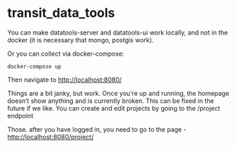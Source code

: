 # transit_data_tools  
  
You can make datatools-server and datatools-ui work locally, and not in the docker (it is necessary that mongo, postgis work).

Or you can collect via docker-compose:
```
docker-compose up
```

Then navigate to [http://localhost:8080/](http://localhost:8080/)

Things are a bit janky, but work. 
Once you’re up and running, the homepage doesn’t show anything and is currently broken. 
This can be fixed in the future if we like. 
You can create and edit projects by going to the /project endpoint

Those. after you have logged in, you need to go to the page -
[http://localhost:8080/project/](http://localhost:8080/project/)